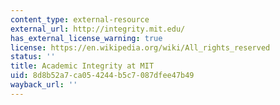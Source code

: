 ```yaml
---
content_type: external-resource
external_url: http://integrity.mit.edu/
has_external_license_warning: true
license: https://en.wikipedia.org/wiki/All_rights_reserved
status: ''
title: Academic Integrity at MIT
uid: 8d8b52a7-ca05-4244-b5c7-087dfee47b49
wayback_url: ''
---
```

